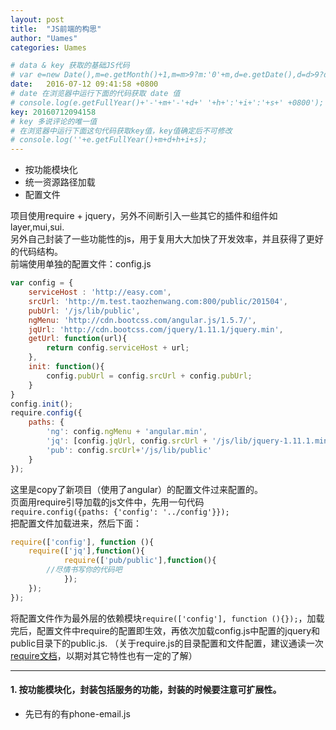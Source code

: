 ```yaml
---
layout: post
title:  "JS前端的构思"
author: "Uames"
categories: Uames

# data & key 获取的基础JS代码
# var e=new Date(),m=e.getMonth()+1,m=m>9?m:'0'+m,d=e.getDate(),d=d>9?d:'0'+d,h=e.getHours(),h=h>9?h:'0'+h,i=e.getMinutes(),i=i>9?i:'0'+i,s=e.getSeconds(),s=s>9?s:'0'+s;
date:   2016-07-12 09:41:58 +0800
# date 在浏览器中运行下面的代码获取 date 值
# console.log(e.getFullYear()+'-'+m+'-'+d+' '+h+':'+i+':'+s+' +0800');
key: 20160712094158
# key 多说评论的唯一值
# 在浏览器中运行下面这句代码获取key值，key值确定后不可修改
# console.log(''+e.getFullYear()+m+d+h+i+s);
---
```


- 按功能模块化
- 统一资源路径加载
- 配置文件

项目使用require + jquery，另外不间断引入一些其它的插件和组件如layer,mui,sui.  
另外自己封装了一些功能性的js，用于复用大大加快了开发效率，并且获得了更好的代码结构。  
前端使用单独的配置文件：config.js

```javascript
var config = {
	serviceHost : 'http://easy.com',
	srcUrl: 'http://m.test.taozhenwang.com:800/public/201504',
	pubUrl: '/js/lib/public',
	ngMenu: 'http://cdn.bootcss.com/angular.js/1.5.7/',
	jqUrl: 'http://cdn.bootcss.com/jquery/1.11.1/jquery.min',
	getUrl: function(url){
		return config.serviceHost + url;
	},
	init: function(){
		config.pubUrl = config.srcUrl + config.pubUrl;
	}
}
config.init();
require.config({
	paths: {
		'ng': config.ngMenu + 'angular.min',
		'jq': [config.jqUrl, config.srcUrl + '/js/lib/jquery-1.11.1.min'],
		'pub': config.srcUrl+'/js/lib/public'
	}
});
```

这里是copy了新项目（使用了angular）的配置文件过来配置的。  
页面用require引导加载的js文件中，先用一句代码  
``require.config({paths: {'config': '../config'}});``  
把配置文件加载进来，然后下面：

```javascript
require(['config'], function (){
	require(['jq'],function(){
			require(['pub/public'],function(){
        //尽情书写你的代码吧
			});
	});
});
```

将配置文件作为最外层的依赖模块``require(['config'], function (){});``，加载完后，配置文件中require的配置即生效，再依次加载config.js中配置的jquery和public目录下的public.js.
  （关于require.js的目录配置和文件配置，建议通读一次[require文档](http://www.requirejs.cn/)，以期对其它特性也有一定的了解）

---

#### 1. 按功能模块化，封装包括服务的功能，封装的时候要注意可扩展性。
* 先已有的有phone-email.js
